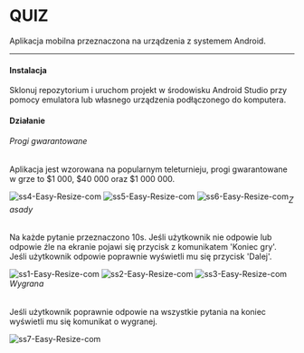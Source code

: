 # QUIZ
Aplikacja mobilna przeznaczona na urządzenia z systemem Android.
<hr/>

#### Instalacja

Sklonuj repozytorium i uruchom projekt w środowisku Android Studio przy pomocy emulatora lub własnego urządzenia podłączonego do komputera.

#### Działanie
###### Progi gwarantowane
Aplikacja jest wzorowana na popularnym teleturnieju, progi gwarantowane w grze to $1 000, $40 000 oraz $1 000 000.

<div style='float: left'>
  <img src="https://i.ibb.co/YX7RCdD/ss4-Easy-Resize-com.jpg" alt="ss4-Easy-Resize-com" border="0">
  <img src="https://i.ibb.co/n7VjK5V/ss5-Easy-Resize-com.jpg" alt="ss5-Easy-Resize-com" border="0">
  <img src="https://i.ibb.co/vZ2sL0z/ss6-Easy-Resize-com.jpg" alt="ss6-Easy-Resize-com" border="0">
</div>

###### Zasady
Na każde pytanie przeznaczono 10s. Jeśli użytkownik nie odpowie lub odpowie źle na ekranie pojawi się przycisk z komunikatem 'Koniec gry'. Jeśli użytkownik odpowie poprawnie wyświetli mu się przycisk 'Dalej'.

<div style='float: left'>
  <img src="https://i.ibb.co/r06dthL/ss1-Easy-Resize-com.jpg" alt="ss1-Easy-Resize-com" border="0">
  <img src="https://i.ibb.co/Mghsm1w/ss2-Easy-Resize-com.jpg" alt="ss2-Easy-Resize-com" border="0">
  <img src="https://i.ibb.co/cJq49V7/ss3-Easy-Resize-com.jpg" alt="ss3-Easy-Resize-com" border="0">
</div>

###### Wygrana
Jeśli użytkownik poprawnie odpowie na wszystkie pytania na koniec wyświetli mu się komunikat o wygranej.

<div style='float: left'>
  <img src="https://i.ibb.co/5Bv8Jhr/ss7-Easy-Resize-com.jpg" alt="ss7-Easy-Resize-com" border="0">
</div>
